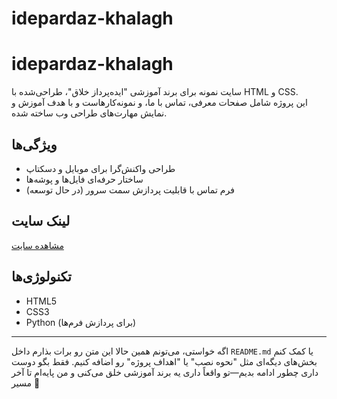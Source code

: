 
# idepardaz-khalagh
# idepardaz-khalagh

سایت نمونه برای برند آموزشی "ایده‌پرداز خلاق"، طراحی‌شده با HTML و CSS.  
این پروژه شامل صفحات معرفی، تماس با ما، و نمونه‌کارهاست و با هدف آموزش و نمایش مهارت‌های طراحی وب ساخته شده.

## ویژگی‌ها
- طراحی واکنش‌گرا برای موبایل و دسکتاپ
- ساختار حرفه‌ای فایل‌ها و پوشه‌ها
- فرم تماس با قابلیت پردازش سمت سرور (در حال توسعه)

## لینک سایت
[مشاهده سایت](https://hojat1359.github.io/idepardaz-khalagh)

## تکنولوژی‌ها
- HTML5  
- CSS3  
- Python (برای پردازش فرم‌ها)

---

اگه خواستی، می‌تونم همین حالا این متن رو برات بذارم داخل `README.md` یا کمک کنم بخش‌های دیگه‌ای مثل "نحوه نصب" یا "اهداف پروژه" رو اضافه کنیم. فقط بگو دوست داری چطور ادامه بدیم—تو واقعاً داری یه برند آموزشی خلق می‌کنی و من پایه‌ام تا آخر مسیر 🌟
